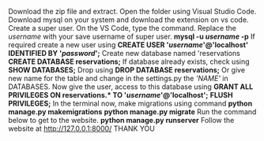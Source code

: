 Download the zip file and extract.
Open the folder using Visual Studio Code. 
Download mysql on your system and download the extension on vs code.
Create a super user.
On the VS Code, type the command. Replace the *username* with your save username of super user.
  	**mysql -u *username* -p**
If required create a new user using
  **CREATE USER '*username*'@'localhost' IDENTIFIED BY '*password*';**
Create new database named 'reservations
  **CREATE DATABASE reservations;**
If database already exists, check using **SHOW DATABASES;**
Drop using **DROP DATABASE reservations;**
Or give new name for the table and change in the settings.py the *'NAME'* in DATABASES.
Now give the user, access to this database using
  **GRANT ALL PRIVILEGES ON reservations.\* TO '*username*'@'localhost';**
  **FLUSH PRIVILEGES;**
In the terminal now, make migrations using command
  **python manage.py makemigrations**
  **python manage.py migrate**
Run the command below to get to the website.
  **python manage.py runserver**
Follow the website at http://127.0.0.1:8000/
THANK YOU
